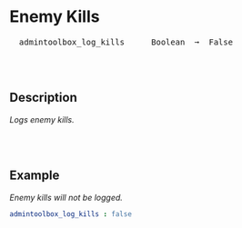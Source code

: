 
# Enemy Kills

<kbd>  admintoolbox_log_kills  </kbd>  
<kbd>  Boolean  ➞  False  </kbd>

<br>
<br>

## Description

*Logs enemy kills.*

<br>
<br>

## Example

*Enemy kills will not be logged.*

```yaml
admintoolbox_log_kills : false
```

<br>
